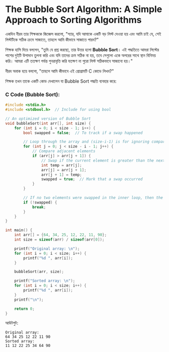 # The Bubble Sort Algorithm: A Simple Approach to Sorting Algorithms

একদিন নীরব তার শিক্ষককে জিজ্ঞেস করলো, "স্যার, যদি আমাকে একটি বড় লিস্ট দেওয়া হয় এবং আমি চাই যে, সেই লিস্টটিকে সঠিক ক্রমে সাজাতে, তাহলে আমি কীভাবে সাজাতে পারব?"

শিক্ষক হাসি দিয়ে বললেন, "তুমি যে প্রশ্ন করছো, তার উত্তর হলো **Bubble Sort**। এই পদ্ধতিতে আমরা লিস্টের পাশের দুইটি উপাদান তুলনা করি এবং যদি তাদের ক্রম সঠিক না হয়, তবে সেগুলো একে অপরের সাথে স্থান বিনিময় করি। আমরা এটি ততক্ষণ পর্যন্ত পুনরাবৃত্তি করি যতক্ষণ না পুরো লিস্ট সঠিকভাবে সাজানো হয়।"

নীরব অবাক হয়ে বললো, "তাহলে আমি কীভাবে এই প্রোগ্রামটি C কোডে লিখব?"

শিক্ষক তখন তাকে একটি কোড দেখালেন যা Bubble Sort পদ্ধতি ব্যবহার করে:

### C Code (Bubble Sort):

```cpp
#include <stdio.h>
#include <stdbool.h>  // Include for using bool

// An optimized version of Bubble Sort
void bubbleSort(int arr[], int size) {
    for (int i = 0; i < size - 1; i++) {
        bool swapped = false;  // To track if a swap happened

        // Loop through the array and (size-i-1) is for ignoring comparisons of elements which have already been compared in earlier iterations
        for (int j = 0; j < size - i - 1; j++) {
            // Compare adjacent elements
            if (arr[j] > arr[j + 1]) {
                // Swap if the current element is greater than the next element
                int temp = arr[j];
                arr[j] = arr[j + 1];
                arr[j + 1] = temp;
                swapped = true;  // Mark that a swap occurred
            }
        }

        // If no two elements were swapped in the inner loop, then the array is already sorted
        if (!swapped) {
            break;
        }
    }
}

int main() {
    int arr[] = {64, 34, 25, 12, 22, 11, 90};
    int size = sizeof(arr) / sizeof(arr[0]);

    printf("Original array: \n");
    for (int i = 0; i < size; i++) {
        printf("%d ", arr[i]);
    }

    bubbleSort(arr, size);

    printf("Sorted array: \n");
    for (int i = 0; i < size; i++) {
        printf("%d ", arr[i]);
    }
    printf("\n");

    return 0;
}
```

আউটপুট:
```
Original array: 
64 34 25 12 22 11 90 
Sorted array: 
11 12 22 25 34 64 90 
```
